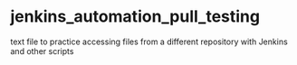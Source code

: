 # jenkins_automation_pull_testing
text file to practice accessing files from a different repository with Jenkins and other scripts
